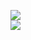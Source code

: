 [![](https://img.shields.io/badge/Made%20With-Github%20Spray-lightgrey.svg?style=for-the-badge&logo=github)](https://github.com/Annihil/github-spray#23017)  
[![](https://i.imgur.com/2DrTn0Z.gif)](https://github.com/Annihil/github-spray)